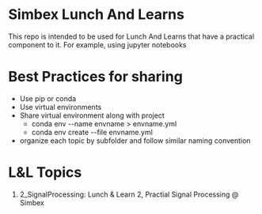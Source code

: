 # Simbex Lunch And Learns

This repo is intended to be used for Lunch And Learns that have a practical component to it. For example, using jupyter notebooks

# Best Practices for sharing

* Use pip or conda
* Use virtual environments
* Share virtual environment along with project
  * conda env --name envname > envname.yml
  * conda env create --file envname.yml
* organize each topic by subfolder and follow similar naming convention

# L&L Topics
1. 2_SignalProcessing: Lunch & Learn 2, Practial Signal Processing @ Simbex
